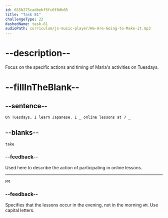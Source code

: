 ```yaml
---
id: 655b275cadbebf5fc0f0db05
title: "Task 81"
challengeType: 22
dashedName: task-81
audioPath: curriculum/js-music-player/We-Are-Going-to-Make-it.mp3
---
```


<!--
AUDIO REFERENCE: 
Maria: On Tuesdays, I learn Japanese. I take online lessons at 7 PM.
-->

# --description--

Focus on the specific actions and timing of Maria's activities on Tuesdays.

# --fillInTheBlank--

## --sentence--

`On Tuesdays, I learn Japanese. I _ online lessons at 7 _`

## --blanks--

`take`

### --feedback--

Used here to describe the action of participating in online lessons.

---

`PM`

### --feedback--

Specifies that the lessons occur in the evening, not in the morning `AM`. Use capital letters.

